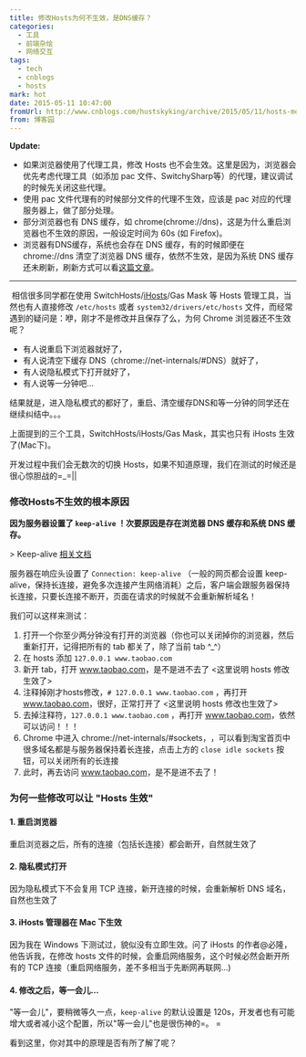 ```yaml
---
title: 修改Hosts为何不生效，是DNS缓存？
categories:
  - 工具
  - 前端杂烩
  - 网络交互
tags:
  - tech
  - cnblogs
  - hosts
mark: hot
date: 2015-05-11 10:47:00
fromUrl: http://www.cnblogs.com/hustskyking/archive/2015/05/11/hosts-modify.html
from: 博客园
---
```



<p><strong>Update:</strong></p>
<ul>
<li>如果浏览器使用了代理工具，修改 Hosts 也不会生效。这里是因为，浏览器会优先考虑代理工具（如添加 pac 文件、SwitchySharp等）的代理，建议调试的时候先关闭这些代理。</li>
<li>使用 pac 文件代理有的时候部分文件的代理不生效，应该是 pac 对应的代理服务器上，做了部分处理。</li>
<li>部分浏览器也有 DNS 缓存，如 chrome(chrome://dns)，这是为什么重启浏览器也不生效的原因，一般设定时间为 60s (如 Firefox)。</li>
<li>浏览器有DNS缓存，系统也会存在 DNS 缓存，有的时候即便在 chrome://dns 清空了浏览器 DNS 缓存，依然不生效，是因为系统 DNS 缓存还未刷新，刷新方式可以看<a href="http://cnzhx.net/blog/how-to-flush-dns-cache-in-linux-windows-mac/">这篇文章</a>。</li>
</ul>
<hr>
<p>&nbsp;相信很多同学都在使用 SwitchHosts/<a href="http://ihosts.alibaba.net/" target="_blank">iHosts</a>/Gas Mask 等 Hosts 管理工具，当然也有人直接修改 <code>/etc/hosts</code> 或者 <code>system32/drivers/etc/hosts</code> 文件，而经常遇到的疑问是：咿，刚才不是修改并且保存了么，为何 Chrome 浏览器还不生效呢？</p>
<ul>
<li>有人说重启下浏览器就好了，</li>
<li>有人说清空下缓存 DNS（chrome://net-internals/#DNS）就好了，</li>
<li>有人说隐私模式下打开就好了，</li>
<li>有人说等一分钟吧...</li>
</ul>
<p>结果就是，进入隐私模式的都好了，重启、清空缓存DNS和等一分钟的同学还在继续纠结中。。。</p>
<p>上面提到的三个工具，SwitchHosts/iHosts/Gas Mask，其实也只有 iHosts 生效了(Mac下)。</p>
<p>开发过程中我们会无数次的切换 Hosts，如果不知道原理，我们在测试的时候还是很心惊胆战的=_=||</p>
<h3 id="0">修改Hosts不生效的根本原因</h3>
<p><strong>因为服务器设置了 <code>keep-alive</code> ！次要原因是存在浏览器 DNS 缓存和系统 DNS 缓存。</strong></p>
<p>&gt; Keep-alive <a href="http://zh.wikipedia.org/wiki/HTTP%E6%8C%81%E4%B9%85%E8%BF%9E%E6%8E%A5" target="_blank">相关文档</a></p>
<p>服务器在响应头设置了 <code>Connection: keep-alive</code> （一般的网页都会设置 keep-alive，保持长连接，避免多次连接产生网络消耗）之后，客户端会跟服务器保持长连接，只要长连接不断开，页面在请求的时候就不会重新解析域名！</p>
<p>我们可以这样来测试：</p>
<ol>
<li>打开一个你至少两分钟没有打开的浏览器（你也可以关闭掉你的浏览器，然后重新打开，记得把所有的 tab 都关了，除了当前 tab ^_^）</li>
<li>在 hosts 添加 <code>127.0.0.1 www.taobao.com</code></li>
<li>新开 tab，打开 <a href="http://www.taobao.com">www.taobao.com</a>，是不是进不去了 &lt;这里说明 hosts 修改生效了&gt;</li>
<li>注释掉刚才hosts修改，<code># 127.0.0.1 www.taobao.com</code> ，再打开 <a href="http://www.taobao.com">www.taobao.com</a>，很好，正常打开了 &lt;这里说明 hosts 修改也生效了&gt;</li>
<li>去掉注释符，<code>127.0.0.1 www.taobao.com</code> ，再打开 <a href="http://www.taobao.com">www.taobao.com</a>，依然可以访问！！！</li>
<li>Chrome 中进入 chrome://net-internals/#sockets，<img src="https://img.alicdn.com/tfs/TB1oyqGa_tYBeNjy1XdXXXXyVXa-300-300.png" loading="lazy" data-original="https://cdn.jsdelivr.net/gh/barretlee/blog/blog/src/blogimgs/2015/05/11/111045527042806.png" data-source="http://images.cnitblog.com/blog2015/387325/201505/111045527042806.png" alt="">，可以看到淘宝首页中很多域名都是与服务器保持着长连接，点击上方的 <code>close idle sockets</code> 按钮，可以关闭所有的长连接</li>
<li>此时，再去访问 <a href="http://www.taobao.com">www.taobao.com</a>，是不是进不去了！</li>
</ol>
<h3 id="1">为何一些修改可以让 "Hosts 生效"</h3>
<h4 id="2">1. 重启浏览器</h4>
<p>重启浏览器之后，所有的连接（包括长连接）都会断开，自然就生效了</p>
<h4 id="3">2. 隐私模式打开</h4>
<p>因为隐私模式下不会复用 TCP 连接，新开连接的时候，会重新解析 DNS 域名，自然也生效了</p>
<h4 id="4">3. iHosts 管理器在 Mac 下生效</h4>
<p>因为我在 Windows 下测试过，貌似没有立即生效。问了 iHosts 的作者@必隆，他告诉我，在修改 hosts 文件的时候，会重启网络服务，这个时候必然会断开所有的 TCP 连接（重启网络服务，差不多相当于先断网再联网...)</p>
<h4 id="5">4. 修改之后，等一会儿...</h4>
<p>"等一会儿"，要稍微等久一点，<code>keep-alive</code> 的默认设置是 120s，开发者也有可能增大或者减小这个配置，所以"等一会儿"也是很伤神的=。 =</p>
<p>看到这里，你对其中的原理是否有所了解了呢？</p>